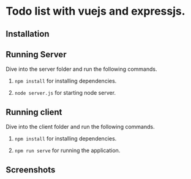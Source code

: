 # Todo list with vuejs and expressjs.


## Installation 


## Running Server

Dive into the server folder and run the following commands.

1. `npm install` for installing dependencies.

2. `node server.js` for starting node server.

## Running client
 
Dive into the client folder and run the following commands.

1. `npm install` for installing dependencies.

2. `npm run serve` for running the application.

## Screenshots

